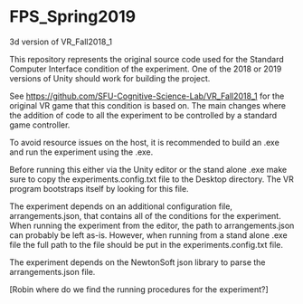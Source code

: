 # FPS_Spring2019
3d version of VR_Fall2018_1

This repository represents the original source code used for the Standard Computer Interface condition of the experiment.
One of the 2018 or 2019 versions of Unity should work for building the project.

See https://github.com/SFU-Cognitive-Science-Lab/VR_Fall2018_1 for the original VR game that this condition is based on.
The main changes where the addition of code to all the experiment to be controlled by a standard game controller.

To avoid resource issues on the host, it is recommended to build an .exe and run the experiment using the .exe.

Before running this either via the Unity editor or the stand alone .exe make sure to copy the experiments.config.txt
file to the Desktop directory. The VR program bootstraps itself by looking for this file. 

The experiment depends on an additional configuration file, arrangements.json, that contains all of the conditions for the
experiment. When running the experiment from the editor, the path to arrangements.json can probably be left as-is. 
However, when running from a stand alone .exe file the full path to the file should be put in the experiments.config.txt file.

The experiment depends on the NewtonSoft json library to parse the arrangements.json file.

[Robin where do we find the running procedures for the experiment?]
